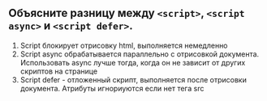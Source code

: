 ## Объясните разницу между `<script>`, `<script async>` и `<script defer>`.

1. Script блокирует отрисовку html, выполняется немедленно
2. Script async обрабатывается параллельно с отрисовкой документа. Использовать async лучше тогда, когда он не зависит от других скриптов на странице
3. Script defer - отложенный скрипт, выполняется после отрисовки документа.
Атрибуты игнориуются если нет тега src